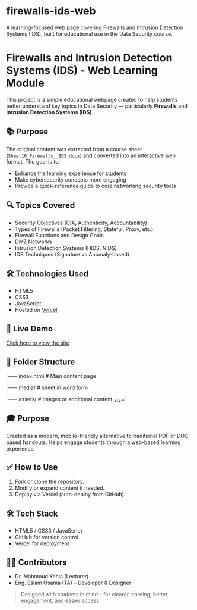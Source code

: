 # firewalls-ids-web
A learning-focused web page covering Firewalls and Intrusion Detection Systems (IDS), built for educational use in the Data Security course.

# Firewalls and Intrusion Detection Systems (IDS) - Web Learning Module

This project is a simple educational webpage created to help students better understand key topics in Data Security — particularly **Firewalls** and **Intrusion Detection Systems (IDS)**.

## 📚 Purpose

The original content was extracted from a course sheet (`Sheet10_Firewalls__IDS.docx`) and converted into an interactive web format. The goal is to:

- Enhance the learning experience for students
- Make cybersecurity concepts more engaging
- Provide a quick-reference guide to core networking security tools

## 🔍 Topics Covered

- Security Objectives (CIA, Authenticity, Accountability)
- Types of Firewalls (Packet Filtering, Stateful, Proxy, etc.)
- Firewall Functions and Design Goals
- DMZ Networks
- Intrusion Detection Systems (HIDS, NIDS)
- IDS Techniques (Signature vs Anomaly-based)

## 🛠️ Technologies Used

- HTML5
- CSS3
- JavaScript
- Hosted on [Vercel](https://vercel.com)

## 🚀 Live Demo

[Click here to view the site]([https://your-vercel-url.vercel.app](https://firewalls-ids-web.vercel.app/))

## 📁 Folder Structure

├── index.html # Main content page

├── media/ # sheet in word form

└── assets/ # Images or additional content
تحرير
## 🎓 Purpose

Created as a modern, mobile-friendly alternative to traditional PDF or DOC-based handouts. Helps engage students through a web-based learning experience.

## ✅ How to Use

1. Fork or clone the repository.
2. Modify or expand content if needed.
3. Deploy via Vercel (auto-deploy from GitHub).

## 🛠️ Tech Stack

- HTML5 / CSS3 / JavaScript
- GitHub for version control
- Vercel for deployment

## 👨‍🏫 Contributors

- Dr. Mahmoud Yehia (Lecturer)
- Eng. Eslam Osama (TA) – Developer & Designer

> Designed with students in mind – for clearer learning, better engagement, and easier access.


